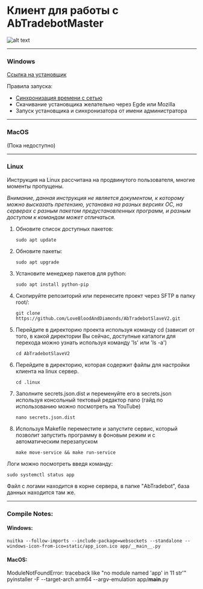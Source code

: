 # Клиент для работы с AbTradebotMaster
![alt text](static/app_icon.ico)

---


### Windows
[Ссылка на установщик](portable/Windows/AbTradebotInstaller.exe)<br>

Правила запуска:
- [Синхронизация времени с сетью](portable/Windows/TimeSync.bat)
- Скачивание установщика желательно через Egde или Mozilla
- Запуск установщика и синхронизатора от имени администратора


---

### MacOS
(Пока недоступно)<br>

---

### Linux
Инструкция на Linux рассчитана на продвинутого пользователя, многие моменты
пропущены.

<i>Внимание, данная инструкция не является документом, к которому можно высказать 
претензию, установка на разных версиях ОС, на серверах с разным пакетом 
предустановленных программ, и разным доступом к командам может отличаться.</i><br>

1. Обновите список доступных пакетов:
   ```shell
   sudo apt update
   ```
2. Обновите пакеты:
   ```shell
   sudo apt upgrade
   ```
3. Установите менеджер пакетов для python:
    ```shell
    sudo apt install python-pip
    ```
4. Скопируйте репозиторий или перенесите проект через SFTP в папку root/:
   ```shell
   git clone https://github.com/LoveBloodAndDiamonds/AbTradebotSlaveV2.git
   ```
5. Перейдите в директорию проекта используя команду cd (зависит от того,
в какой директории Вы сейчас, доступные каталоги для перехода можно узнать 
используя команду 'ls' или 'ls -a')
    ```shell
    cd AbTradebotSlaveV2
    ```
6. Перейдите в директорию, которая содержит файлы для настройки клиента
на linux сервер.
    ```shell
    cd .linux
    ```
7. Заполните secrets.json.dist и переменуйте его в secrets.json
используя консольный тектовый редактор nano (гайд по использованию можно
посмотреть на YouTube)
    ```shell
   nano secrets.json.dist
    ```
8. Используя Makefile переместите и запустите сервис, который позволит 
запустить программу в фоновым режим и с автоматическим перезапуском
    ```shell
   make move-service && make run-service
    ```

Логи можно посмотреть введя команду:
```shell
sudo systemctl status app
```

Файл с логами находится в корне сервера, в папке "AbTradebot", база данных находится там же.

---

### Compile Notes:

#### Windows:
```shell
nuitka --follow-imports --include-package=websockets --standalone --windows-icon-from-ico=static/app_icon.ico app/__main__.py
```

#### MacOS:
ModuleNotFoundError:
    traceback like "no module named 'app' in 11 str'"
    pyinstaller -F --target-arch arm64 --argv-emulation app/__main__.py

